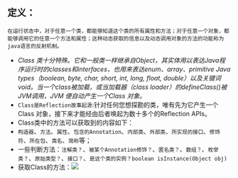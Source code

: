 ## 定义：
```
在运行状态中，对于任意一个类，都能够知道这个类的所有属性和方法；对于任意一个对象，都能够调用它的任意一个方法和属性；这种动态获取的信息以及动态调用对象的方法的功能称为java语言的反射机制。

```
* *Class 类十分特殊。它和一般类一样继承自Object，其实体用以表达Java程序运行时的classes和interfaces，也用来表达enum、array、primitive Java types（boolean, byte, char, short, int, long, float, double）以及关键词void。当一个class被加载，或当加载器（class loader）的defineClass()被JVM调用，JVM 便自动产生一个Class 对象。*
* `Class是Reflection故事起源`:针对任何您想探勘的类，唯有先为它产生一个Class 对象，接下来才能经由后者唤起为数十多个的Reflection APIs。
* Class类中的方法可以获取到的内容如下：
 * `构造器`、`方法`、`属性`、`包含的Annotation`、`内部类`、`外部类`、`所实现的接口`、`修饰符`、`所在包`、`类名`、`简称`等；
 * 一些判断方法：`注解类？`、`被某个Annotation修饰？`、`匿名类？`、`数组？`、`枚举类？`、`原始类型？`、`接口？`、`是这个类的实例？boolean isInstance(Object obj)`
* 获取Class的方法：![](https://img-blog.csdn.net/20160724035029056)
